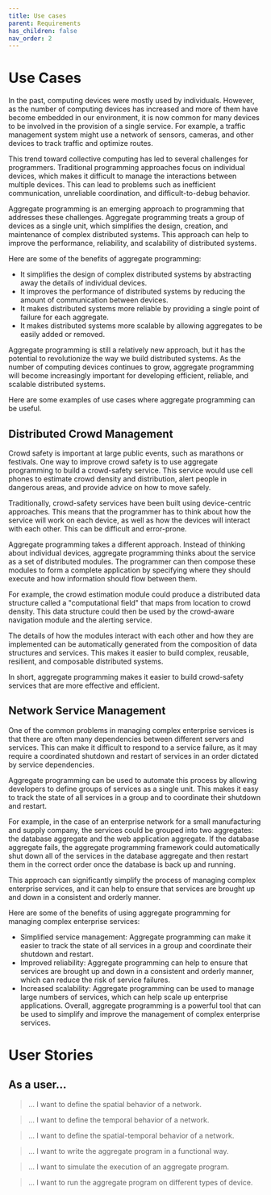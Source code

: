```yaml
---
title: Use cases
parent: Requirements 
has_children: false
nav_order: 2
---
```


# Use Cases

In the past, computing devices were mostly used by individuals. However, as the number of computing devices has increased and more of them have become embedded in our environment, it is now common for many devices to be involved in the provision of a single service. For example, a traffic management system might use a network of sensors, cameras, and other devices to track traffic and optimize routes.

This trend toward collective computing has led to several challenges for programmers. Traditional programming approaches focus on individual devices, which makes it difficult to manage the interactions between multiple devices. This can lead to problems such as inefficient communication, unreliable coordination, and difficult-to-debug behavior.

Aggregate programming is an emerging approach to programming that addresses these challenges. Aggregate programming treats a group of devices as a single unit, which simplifies the design, creation, and maintenance of complex distributed systems. This approach can help to improve the performance, reliability, and scalability of distributed systems.

Here are some of the benefits of aggregate programming:

- It simplifies the design of complex distributed systems by abstracting away the details of individual devices.
- It improves the performance of distributed systems by reducing the amount of communication between devices.
- It makes distributed systems more reliable by providing a single point of failure for each aggregate.
- It makes distributed systems more scalable by allowing aggregates to be easily added or removed.
 
Aggregate programming is still a relatively new approach, but it has the potential to revolutionize the way we build distributed systems. As the number of computing devices continues to grow, aggregate programming will become increasingly important for developing efficient, reliable, and scalable distributed systems.

Here are some examples of use cases where aggregate programming can be useful.

## Distributed Crowd Management

Crowd safety is important at large public events, such as marathons or festivals. One way to improve crowd safety is to use aggregate programming to build a crowd-safety service. This service would use cell phones to estimate crowd density and distribution, alert people in dangerous areas, and provide advice on how to move safely.

Traditionally, crowd-safety services have been built using device-centric approaches. This means that the programmer has to think about how the service will work on each device, as well as how the devices will interact with each other. This can be difficult and error-prone.

Aggregate programming takes a different approach. Instead of thinking about individual devices, aggregate programming thinks about the service as a set of distributed modules. The programmer can then compose these modules to form a complete application by specifying where they should execute and how information should flow between them.

For example, the crowd estimation module could produce a distributed data structure called a "computational field" that maps from location to crowd density. This data structure could then be used by the crowd-aware navigation module and the alerting service.

The details of how the modules interact with each other and how they are implemented can be automatically generated from the composition of data structures and services. This makes it easier to build complex, reusable, resilient, and composable distributed systems.

In short, aggregate programming makes it easier to build crowd-safety services that are more effective and efficient.

## Network Service Management

One of the common problems in managing complex enterprise services is that there are often many dependencies between different servers and services. This can make it difficult to respond to a service failure, as it may require a coordinated shutdown and restart of services in an order dictated by service dependencies.

Aggregate programming can be used to automate this process by allowing developers to define groups of services as a single unit. This makes it easy to track the state of all services in a group and to coordinate their shutdown and restart.

For example, in the case of an enterprise network for a small manufacturing and supply company, the services could be grouped into two aggregates: the database aggregate and the web application aggregate. If the database aggregate fails, the aggregate programming framework could automatically shut down all of the services in the database aggregate and then restart them in the correct order once the database is back up and running.

This approach can significantly simplify the process of managing complex enterprise services, and it can help to ensure that services are brought up and down in a consistent and orderly manner.

Here are some of the benefits of using aggregate programming for managing complex enterprise services:

- Simplified service management: Aggregate programming can make it easier to track the state of all services in a group and coordinate their shutdown and restart.
- Improved reliability: Aggregate programming can help to ensure that services are brought up and down in a consistent and orderly manner, which can reduce the risk of service failures.
- Increased scalability: Aggregate programming can be used to manage large numbers of services, which can help scale up enterprise applications.
Overall, aggregate programming is a powerful tool that can be used to simplify and improve the management of complex enterprise services.

# User Stories

## As a user...

> ... I want to define the spatial behavior of a network.

> ... I want to define the temporal behavior of a network.

> ... I want to define the spatial-temporal behavior of a network.

> ... I want to write the aggregate program in a functional way.

> ... I want to simulate the execution of an aggregate program.

> ... I want to run the aggregate program on different types of device.